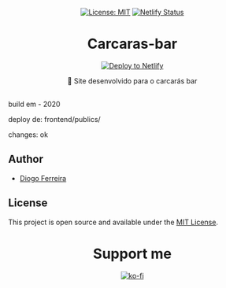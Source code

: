 <div align="center" style="margin-bottom:30px">

[![License: MIT](https://img.shields.io/badge/License-MIT-blue.svg)](https://opensource.org/licenses/MIT) [![Netlify Status](https://api.netlify.com/api/v1/badges/01a2e2de-d57d-4d89-8322-95685000e60f/deploy-status)](https://app.netlify.com/sites/diogodeveloper/deploys/)

# Carcaras-bar

[![Deploy to Netlify](https://www.netlify.com/img/deploy/button.svg)](https://diogodeveloper.netlify.com?repository=https://github.com/ArikBartzadok/my-portfolio/) 

🍺 Site desenvolvido para o carcarás bar

</div>

build em - 2020

deploy de: frontend/publics/

changes: ok

## Author

- [Diogo Ferreira](https://diogodeveloper.netlify.com/)

## License

This project is open source and available under the [MIT License](LICENSE).


<div align="center" style="margin-bottom:30px">

# Support me  
[![ko-fi](https://www.ko-fi.com/img/githubbutton_sm.svg)](https://ko-fi.com/C0C81IJH6)

</div>
